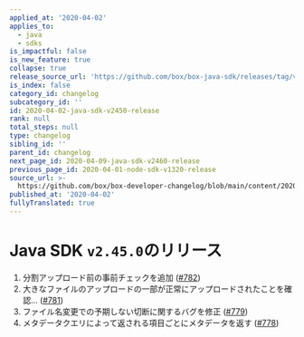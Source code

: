 ```yaml
---
applied_at: '2020-04-02'
applies_to:
  - java
  - sdks
is_impactful: false
is_new_feature: true
collapse: true
release_source_url: 'https://github.com/box/box-java-sdk/releases/tag/v2.45.0'
is_index: false
category_id: changelog
subcategory_id: ''
id: 2020-04-02-java-sdk-v2450-release
rank: null
total_steps: null
type: changelog
sibling_id: ''
parent_id: changelog
next_page_id: 2020-04-09-java-sdk-v2460-release
previous_page_id: 2020-04-01-node-sdk-v1320-release
source_url: >-
  https://github.com/box/box-developer-changelog/blob/main/content/2020/04-02-java-sdk-v2450-release.md
published_at: '2020-04-02'
fullyTranslated: true
---
```

# Java SDK `v2.45.0`のリリース

1. 分割アップロード前の事前チェックを追加 ([#782](https://github.com/box/box-java-sdk/pull/782))
2. 大きなファイルのアップロードの一部が正常にアップロードされたことを確認… ([#781](https://github.com/box/box-java-sdk/pull/781))
3. ファイル名変更での予期しない切断に関するバグを修正 ([#779](https://github.com/box/box-java-sdk/pull/779))
4. メタデータクエリによって返される項目ごとにメタデータを返す ([#778](https://github.com/box/box-java-sdk/pull/778))
